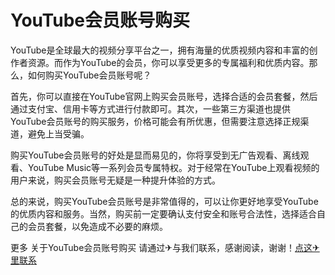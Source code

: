 # YouTube会员账号购买

YouTube是全球最大的视频分享平台之一，拥有海量的优质视频内容和丰富的创作者资源。而作为YouTube的会员，你可以享受更多的专属福利和优质内容。那么，如何购买YouTube会员账号呢？

首先，你可以直接在YouTube官网上购买会员账号，选择合适的会员套餐，然后通过支付宝、信用卡等方式进行付款即可。其次，一些第三方渠道也提供YouTube会员账号的购买服务，价格可能会有所优惠，但需要注意选择正规渠道，避免上当受骗。

购买YouTube会员账号的好处是显而易见的，你将享受到无广告观看、离线观看、YouTube Music等一系列会员专属特权。对于经常在YouTube上观看视频的用户来说，购买会员账号无疑是一种提升体验的方式。

总的来说，购买YouTube会员账号是非常值得的，可以让你更好地享受YouTube的优质内容和服务。当然，购买前一定要确认支付安全和账号合法性，选择适合自己的会员套餐，以免造成不必要的麻烦。

更多 关于YouTube会员账号购买 请通过✈与我们联系，感谢阅读，谢谢！[点这✈里联系](https://w.k02.cc)